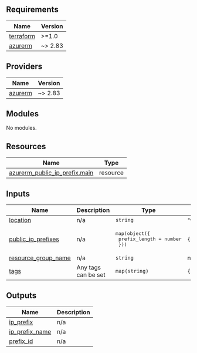 ## Requirements

| Name | Version |
|------|---------|
| <a name="requirement_terraform"></a> [terraform](#requirement\_terraform) | >=1.0 |
| <a name="requirement_azurerm"></a> [azurerm](#requirement\_azurerm) | ~> 2.83 |

## Providers

| Name | Version |
|------|---------|
| <a name="provider_azurerm"></a> [azurerm](#provider\_azurerm) | ~> 2.83 |

## Modules

No modules.

## Resources

| Name | Type |
|------|------|
| [azurerm_public_ip_prefix.main](https://registry.terraform.io/providers/hashicorp/azurerm/latest/docs/resources/public_ip_prefix) | resource |

## Inputs

| Name | Description | Type | Default | Required |
|------|-------------|------|---------|:--------:|
| <a name="input_location"></a> [location](#input\_location) | n/a | `string` | `"westeurope"` | no |
| <a name="input_public_ip_prefixes"></a> [public\_ip\_prefixes](#input\_public\_ip\_prefixes) | n/a | <pre>map(object({<br>    prefix_length = number<br>  }))</pre> | `{}` | no |
| <a name="input_resource_group_name"></a> [resource\_group\_name](#input\_resource\_group\_name) | n/a | `string` | n/a | yes |
| <a name="input_tags"></a> [tags](#input\_tags) | Any tags can be set | `map(string)` | `{}` | no |

## Outputs

| Name | Description |
|------|-------------|
| <a name="output_ip_prefix"></a> [ip\_prefix](#output\_ip\_prefix) | n/a |
| <a name="output_ip_prefix_name"></a> [ip\_prefix\_name](#output\_ip\_prefix\_name) | n/a |
| <a name="output_prefix_id"></a> [prefix\_id](#output\_prefix\_id) | n/a |
